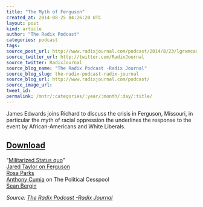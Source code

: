 ```yaml
---
title: "The Myth of Ferguson"
created_at: 2014-08-25 04:26:20 UTC
layout: post
kind: article
author: "The Radix Podcast"
categories: podcast
tags: 
source_post_url: http://www.radixjournal.com/podcast/2014/8/23/lgrxmcaoox0r5ua1iebpp042bsh4vt
source_twitter_url: http://twitter.com/RadixJournal
source_twitter: RadixJournal
source_blog_name: "The Radix Podcast -Radix Journal"
source_blog_slug: the-radix-podcast-radix-journal
source_blog_url: http://www.radixjournal.com/podcast/
source_image_url: 
tweet_id:
permalink: /mntr/:categories/:year/:month/:day/:title/
---
```

<p>James Edwards joins Richard to discuss the crisis in Ferguson, Missouri, in particular the myth of racial oppression the underlines the response to the event by African-Americans and White Liberals. </p>



<h2><a href="https://soundcloud.com/radixjournal/the-myth-of-ferguson">Download</a></h2>
<p>“<a href="http://www.radixjournal.com/journal/2014/8/18/militarized-status-quo">Militarized Status quo</a>” <br />
<a href="http://www.amren.com/news/2014/08/to-understand-the-ferguson-riots-look-to-africa/">Jared Taylor on Ferguson</a> <br />
<a href="http://www.amren.com/news/2009/05/a_curious_madne/">Rosa Parks</a> <br />
<a href="http://en.wikipedia.org/wiki/Opie_and_Anthony#Cumia_firing">Anthony Cumia</a> on The Political Cesspool <br />
<a href="http://www.dailymail.co.uk/news/article-2695415/Sean-Bergin-comments-young-black-men-appears-Fox-News-saying-knew-consequences.html">Sean Bergin</a></p><div class="">
    <i>Source: <a href="http://www.radixjournal.com/podcast/">The Radix Podcast -Radix Journal</a></i>
</div>
